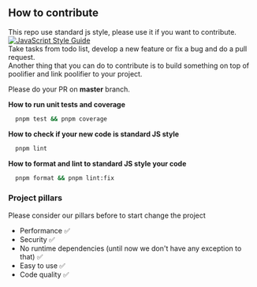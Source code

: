 ## How to contribute

This repo use standard js style, please use it if you want to contribute.  
[![JavaScript Style Guide](https://cdn.rawgit.com/standard/standard/master/badge.svg)](https://github.com/standard/standard)  
Take tasks from todo list, develop a new feature or fix a bug and do a pull request.  
Another thing that you can do to contribute is to build something on top of poolifier and link poolifier to your project.

Please do your PR on **master** branch.

**How to run unit tests and coverage**

```bash
  pnpm test && pnpm coverage
```

**How to check if your new code is standard JS style**

```bash
  pnpm lint
```

**How to format and lint to standard JS style your code**

```bash
  pnpm format && pnpm lint:fix
```

### Project pillars

Please consider our pillars before to start change the project

- Performance :white_check_mark:
- Security :white_check_mark:
- No runtime dependencies (until now we don't have any exception to that) :white_check_mark:
- Easy to use :white_check_mark:
- Code quality :white_check_mark:
